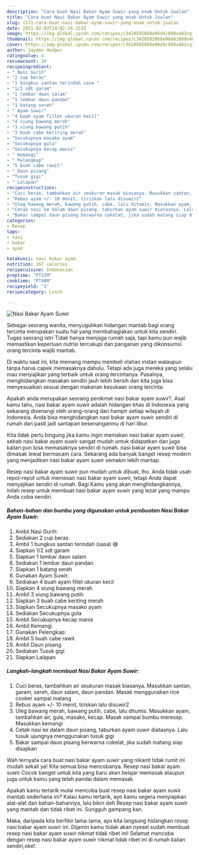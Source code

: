 ```yaml
---
description: "Cara buat Nasi Bakar Ayam Suwir yang enak Untuk Jualan"
title: "Cara buat Nasi Bakar Ayam Suwir yang enak Untuk Jualan"
slug: 1171-cara-buat-nasi-bakar-ayam-suwir-yang-enak-untuk-jualan
date: 2021-02-03T14:02:24.253Z
image: https://img-global.cpcdn.com/recipes/c34205020b8e06d4/680x482cq70/nasi-bakar-ayam-suwir-foto-resep-utama.jpg
thumbnail: https://img-global.cpcdn.com/recipes/c34205020b8e06d4/680x482cq70/nasi-bakar-ayam-suwir-foto-resep-utama.jpg
cover: https://img-global.cpcdn.com/recipes/c34205020b8e06d4/680x482cq70/nasi-bakar-ayam-suwir-foto-resep-utama.jpg
author: Jayden Hodges
ratingvalue: 4
reviewcount: 10
recipeingredient:
- " Nasi Gurih"
- "2 cup beras"
- "1 bungkus santan terindah sasa "
- "1/2 sdt garam"
- "1 lembar daun salam"
- "1 lembar daun pandan"
- "1 batang sereh"
- " Ayam Suwir"
- "4 buah ayam fillet ukuran kecil"
- "4 siung bawang merah"
- "3 siung bawang putih"
- "3 buah cabe keriting merah"
- "Secukupnya masako ayam"
- "Secukupnya gula"
- "Secukupnya kecap manis"
- " Kemangi"
- " Pelengkap"
- "5 buah cabe rawit"
- " Daun pisang"
- "Tusuk gigi"
- " Lalapan"
recipeinstructions:
- "Cuci beras, tambahkan air seukuran masak biasanya. Masukkan santan, garam, sereh, daun salam, daun pandan. Masak menggunakan rice cooker sampai matang"
- "Rebus ayam +/- 10 menit, tiriskan lalu disuwir2"
- "Uleg bawang merah, bawang putih, cabe, lalu ditumis. Masukkan ayam, tambahkan air, gula, masako, kecap. Masak sampai bumbu meresap. Masukkan kemangi"
- "Cetak nasi ke dalam daun pisang, taburkan ayam suwir diatasnya. Lalu tusuk ujungnya menggunakan tusuk gigi"
- "Bakar sampai daun pisang berwarna cokelat, jika sudah matang siap disajikan"
categories:
- Resep
tags:
- nasi
- bakar
- ayam

katakunci: nasi bakar ayam 
nutrition: 167 calories
recipecuisine: Indonesian
preptime: "PT22M"
cooktime: "PT48M"
recipeyield: "1"
recipecategory: Lunch

---
```



![Nasi Bakar Ayam Suwir](https://img-global.cpcdn.com/recipes/c34205020b8e06d4/680x482cq70/nasi-bakar-ayam-suwir-foto-resep-utama.jpg)

Sebagai seorang wanita, menyuguhkan hidangan mantab bagi orang tercinta merupakan suatu hal yang membahagiakan untuk kita sendiri. Tugas seorang istri Tidak hanya menjaga rumah saja, tapi kamu pun wajib memastikan keperluan nutrisi tercukupi dan panganan yang dikonsumsi orang tercinta wajib mantab.

Di waktu  saat ini, kita memang mampu membeli olahan instan walaupun tanpa harus capek memasaknya dahulu. Tetapi ada juga mereka yang selalu mau menyajikan yang terbaik untuk orang tercintanya. Pasalnya, menghidangkan masakan sendiri jauh lebih bersih dan kita juga bisa menyesuaikan sesuai dengan makanan kesukaan orang tercinta. 



Apakah anda merupakan seorang penikmat nasi bakar ayam suwir?. Asal kamu tahu, nasi bakar ayam suwir adalah hidangan khas di Indonesia yang sekarang disenangi oleh orang-orang dari hampir setiap wilayah di Indonesia. Anda bisa menghidangkan nasi bakar ayam suwir sendiri di rumah dan pasti jadi santapan kesenanganmu di hari libur.

Kita tidak perlu bingung jika kamu ingin memakan nasi bakar ayam suwir, sebab nasi bakar ayam suwir sangat mudah untuk didapatkan dan juga kalian pun bisa memasaknya sendiri di rumah. nasi bakar ayam suwir bisa dimasak lewat bermacam cara. Sekarang ada banyak banget resep modern yang menjadikan nasi bakar ayam suwir semakin lebih mantap.

Resep nasi bakar ayam suwir pun mudah untuk dibuat, lho. Anda tidak usah repot-repot untuk memesan nasi bakar ayam suwir, tetapi Anda dapat menyajikan sendiri di rumah. Bagi Kamu yang akan menghidangkannya, inilah resep untuk membuat nasi bakar ayam suwir yang lezat yang mampu Anda coba sendiri.

<!--inarticleads1-->

##### Bahan-bahan dan bumbu yang digunakan untuk pembuatan Nasi Bakar Ayam Suwir:

1. Ambil  Nasi Gurih:
1. Sediakan 2 cup beras
1. Ambil 1 bungkus santan terindah (sasa) 😅
1. Siapkan 1/2 sdt garam
1. Siapkan 1 lembar daun salam
1. Sediakan 1 lembar daun pandan
1. Siapkan 1 batang sereh
1. Gunakan  Ayam Suwir:
1. Sediakan 4 buah ayam fillet ukuran kecil
1. Siapkan 4 siung bawang merah
1. Ambil 3 siung bawang putih
1. Siapkan 3 buah cabe keriting merah
1. Siapkan Secukupnya masako ayam
1. Sediakan Secukupnya gula
1. Ambil Secukupnya kecap manis
1. Ambil  Kemangi
1. Gunakan  Pelengkap:
1. Ambil 5 buah cabe rawit
1. Ambil  Daun pisang
1. Sediakan Tusuk gigi
1. Siapkan  Lalapan




<!--inarticleads2-->

##### Langkah-langkah membuat Nasi Bakar Ayam Suwir:

1. Cuci beras, tambahkan air seukuran masak biasanya. Masukkan santan, garam, sereh, daun salam, daun pandan. Masak menggunakan rice cooker sampai matang
1. Rebus ayam +/- 10 menit, tiriskan lalu disuwir2
1. Uleg bawang merah, bawang putih, cabe, lalu ditumis. Masukkan ayam, tambahkan air, gula, masako, kecap. Masak sampai bumbu meresap. Masukkan kemangi
1. Cetak nasi ke dalam daun pisang, taburkan ayam suwir diatasnya. Lalu tusuk ujungnya menggunakan tusuk gigi
1. Bakar sampai daun pisang berwarna cokelat, jika sudah matang siap disajikan




Wah ternyata cara buat nasi bakar ayam suwir yang nikamt tidak rumit ini mudah sekali ya! Kita semua bisa mencobanya. Resep nasi bakar ayam suwir Cocok banget untuk kita yang baru akan belajar memasak ataupun juga untuk kamu yang telah pandai dalam memasak.

Apakah kamu tertarik mulai mencoba buat resep nasi bakar ayam suwir mantab sederhana ini? Kalau kamu tertarik, ayo kamu segera menyiapkan alat-alat dan bahan-bahannya, lalu bikin deh Resep nasi bakar ayam suwir yang mantab dan tidak ribet ini. Sungguh gampang kan. 

Maka, daripada kita berfikir lama-lama, ayo kita langsung hidangkan resep nasi bakar ayam suwir ini. Dijamin kamu tiidak akan nyesel sudah membuat resep nasi bakar ayam suwir nikmat tidak ribet ini! Selamat mencoba dengan resep nasi bakar ayam suwir nikmat tidak ribet ini di rumah kalian sendiri,oke!.


